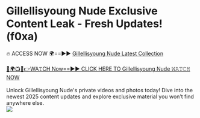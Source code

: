 # Gillellisyoung Nude Exclusive Content Leak - Fresh Updates! (f0xa)

🔥 ACCESS NOW 🌍==►► <a href="https://tinyurl.com/yc657z5k" rel="nofollow">Gillellisyoung Nude Latest Collection</a>
<br><br>
[🔴🌍📺📱👉WA𝚃CH Now==►► CLICK HERE TO Gillellisyoung Nude 𝚆𝙰𝚃𝙲𝙷 NOW](https://tinyurl.com/yc657z5k)
<br><br>
Unlock Gillellisyoung Nude's private videos and photos today! Dive into the newest 2025 content updates and explore exclusive material you won’t find anywhere else.
<br>
<a href="https://tinyurl.com/yc657z5k" rel="nofollow" data-target="animated-image.originalLink"><img src="https://camo.githubusercontent.com/8a4f000d20f83aca3bf7ec5f350d767afa0574a8a352519fd8cfa583a6f93a33/68747470733a2f2f692e696d6775722e636f6d2f644a486b345a712e676966" data-canonical-src="https://i.imgur.com/dJHk4Zq.gif" style="max-width: 100%; display: inline-block;" data-target="animated-image.originalImage"></a>
<br>

